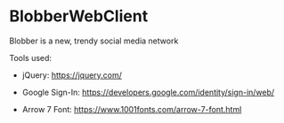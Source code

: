 # BlobberWebClient
Blobber is a new, trendy social media network

Tools used:

- jQuery: https://jquery.com/

- Google Sign-In: https://developers.google.com/identity/sign-in/web/

- Arrow 7 Font: https://www.1001fonts.com/arrow-7-font.html
